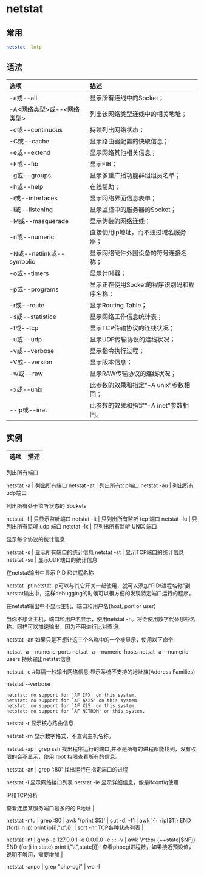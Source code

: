 # netstat

## 常用

```bash
netstat -lntp
```

## 语法

| 选项 | 描述 |
| :-- | :-- |
-a或--all    | 显示所有连线中的Socket；
-A<网络类型>或--<网络类型>    | 列出该网络类型连线中的相关地址；
-c或--continuous    | 持续列出网络状态；
-C或--cache    | 显示路由器配置的快取信息；
-e或--extend    | 显示网络其他相关信息；
-F或--fib    | 显示FIB；
-g或--groups    | 显示多重广播功能群组组员名单；
-h或--help    | 在线帮助；
-i或--interfaces    | 显示网络界面信息表单；
-l或--listening    | 显示监控中的服务器的Socket；
-M或--masquerade    | 显示伪装的网络连线；
-n或--numeric    | 直接使用ip地址，而不通过域名服务器；
-N或--netlink或--symbolic    | 显示网络硬件外围设备的符号连接名称；
-o或--timers    | 显示计时器；
-p或--programs    | 显示正在使用Socket的程序识别码和程序名称；
-r或--route    | 显示Routing Table；
-s或--statistice    | 显示网络工作信息统计表；
-t或--tcp    | 显示TCP传输协议的连线状况；
-u或--udp    | 显示UDP传输协议的连线状况；
-v或--verbose    | 显示指令执行过程；
-V或--version    | 显示版本信息；
-w或--raw    | 显示RAW传输协议的连线状况；
-x或--unix    | 此参数的效果和指定"-A unix"参数相同；
--ip或--inet    | 此参数的效果和指定"-A inet"参数相同。

## 实例

| 选项 | 描述 |
| :-- | :-- |

列出所有端口

netstat -a    | 列出所有端口
netstat -at   | 列出所有tcp端口
netstat -au   | 列出所有udp端口

列出所有处于监听状态的 Sockets

netstat -l    | 只显示监听端口
netstat -lt   | 只列出所有监听 tcp 端口
netstat -lu   | 只列出所有监听 udp 端口
netstat -lx   | 只列出所有监听 UNIX 端口

显示每个协议的统计信息

netstat -s    | 显示所有端口的统计信息
netstat -st   | 显示TCP端口的统计信息
netstat -su   | 显示UDP端口的统计信息

在netstat输出中显示 PID 和进程名称

netstat -pt
netstat -p可以与其它开关一起使用，就可以添加“PID/进程名称”到netstat输出中，这样debugging的时候可以很方便的发现特定端口运行的程序。

在netstat输出中不显示主机，端口和用户名(host, port or user)

当你不想让主机，端口和用户名显示，使用netstat -n。将会使用数字代替那些名称。同样可以加速输出，因为不用进行比对查询。

netstat -an
如果只是不想让这三个名称中的一个被显示，使用以下命令:

netsat -a --numeric-ports
netsat -a --numeric-hosts
netsat -a --numeric-users
持续输出netstat信息

netstat -c   #每隔一秒输出网络信息
显示系统不支持的地址族(Address Families)

netstat --verbose

```text
netstat: no support for `AF IPX' on this system.
netstat: no support for `AF AX25' on this system.
netstat: no support for `AF X25' on this system.
netstat: no support for `AF NETROM' on this system.
```

netstat -r     显示核心路由信息

netstat -rn    显示数字格式，不查询主机名称。

netstat -ap | grep ssh   找出程序运行的端口,并不是所有的进程都能找到，没有权限的会不显示，使用 root 权限查看所有的信息。

netstat -an | grep ':80'   找出运行在指定端口的进程

netstat -i    显示网络接口列表
netstat -ie   显示详细信息，像是ifconfig使用

IP和TCP分析

查看连接某服务端口最多的的IP地址    |

netstat -ntu | grep :80 | awk '{print $5}' | cut -d: -f1 | awk '{++ip[$1]} END {for(i in ip) print ip[i],"\t",i}' | sort -nr
TCP各种状态列表    |

netstat -nt | grep -e 127.0.0.1 -e 0.0.0.0 -e ::: -v | awk '/^tcp/ {++state[$NF]} END {for(i in state) print i,"\t",state[i]}'
查看phpcgi进程数，如果接近预设值，说明不够用，需要增加    |

netstat -anpo | grep "php-cgi" | wc -l